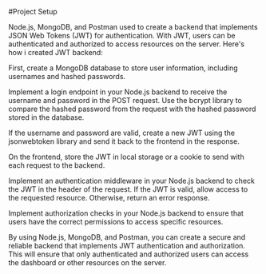 #Project Setup

Node.js, MongoDB, and Postman used to create a backend that implements JSON Web Tokens (JWT) for authentication. With JWT, users can be authenticated and authorized to access resources on the server. Here's how i created JWT backend:

First, create a MongoDB database to store user information, including usernames and hashed passwords.

Implement a login endpoint in your Node.js backend to receive the username and password in the POST request. Use the bcrypt library to compare the hashed password from the request with the hashed password stored in the database.

If the username and password are valid, create a new JWT using the jsonwebtoken library and send it back to the frontend in the response.

On the frontend, store the JWT in local storage or a cookie to send with each request to the backend.

Implement an authentication middleware in your Node.js backend to check the JWT in the header of the request. If the JWT is valid, allow access to the requested resource. Otherwise, return an error response.

Implement authorization checks in your Node.js backend to ensure that users have the correct permissions to access specific resources.

By using Node.js, MongoDB, and Postman, you can create a secure and reliable backend that implements JWT authentication and authorization. This will ensure that only authenticated and authorized users can access the dashboard or other resources on the server.
